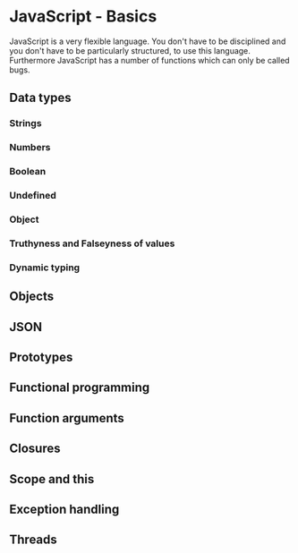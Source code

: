 # JavaScript - Basics
JavaScript is a very flexible language. You don't have to be disciplined and you don't have to be particularly structured, to use this language.
Furthermore JavaScript has a number of functions which can only be called bugs. 
## Data types

### Strings

### Numbers

### Boolean

### Undefined

### Object

### Truthyness and Falseyness of values

### Dynamic typing

## Objects

## JSON

## Prototypes

## Functional programming

## Function arguments

## Closures

## Scope and this

## Exception handling

## Threads
